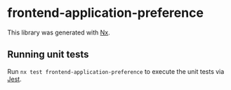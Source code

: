 # frontend-application-preference

This library was generated with [Nx](https://nx.dev).

## Running unit tests

Run `nx test frontend-application-preference` to execute the unit tests via [Jest](https://jestjs.io).
